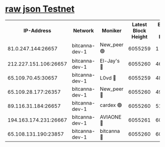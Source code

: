 [raw json Testnet](https://rpc-check.bcat.stavr.tech/bcat/rpc-bcat-result.json)
=


<table><tr><th>IP-Address</th><th>Network</th><th>Moniker</th><th>Latest Block Height</th><th>Earliest Block Height</th><th>Catching Up</th><th>Tx Index</th><th>Voting Power</th><th>Scan Time</th></tr><tr><td>81.0.247.144:26657</td><td>bitcanna-dev-1</td><td>New_peer 🟢</td><td>6055259</td><td>1</td><td>False</td><td>on</td><td>0</td><td>2024-01-19T22:56:37.781929127UTC</td></tr><tr><td>212.227.151.106:26657</td><td>bitcanna-dev-1</td><td>El-Jay's 🔴</td><td>6055260</td><td>4670391</td><td>False</td><td>on</td><td>2218164</td><td>2024-01-19T22:56:44.680897056UTC</td></tr><tr><td>65.109.70.45:30657</td><td>bitcanna-dev-1</td><td>L0vd 🔴</td><td>6055259</td><td>4828155</td><td>False</td><td>on</td><td>7920</td><td>2024-01-19T22:56:38.152193039UTC</td></tr><tr><td>65.109.28.177:26357</td><td>bitcanna-dev-1</td><td>New_peer 🔴</td><td>6055260</td><td>4952911</td><td>False</td><td>on</td><td>2237067</td><td>2024-01-19T22:56:45.432134545UTC</td></tr><tr><td>89.116.31.184:26657</td><td>bitcanna-dev-1</td><td>cardex 🟢</td><td>6055260</td><td>5185001</td><td>False</td><td>on</td><td>0</td><td>2024-01-19T22:56:45.035056030UTC</td></tr><tr><td>194.163.174.231:26667</td><td>bitcanna-dev-1</td><td>AVIAONE 🔴</td><td>6055261</td><td>6040321</td><td>False</td><td>on</td><td>1949865</td><td>2024-01-19T22:56:52.336156806UTC</td></tr><tr><td>65.108.131.190:23857</td><td>bitcanna-dev-1</td><td>bitcanna 🔴</td><td>6055260</td><td>6051260</td><td>False</td><td>off</td><td>82269</td><td>2024-01-19T22:56:45.850168300UTC</td></tr></table>